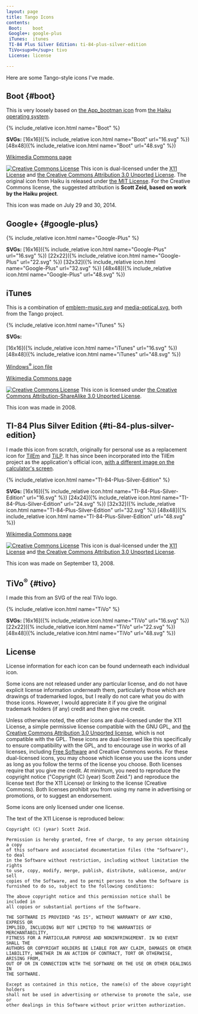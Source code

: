 ```yaml
---
layout: page
title: Tango Icons
contents:
 Boot:    boot
 Google+: google-plus
 iTunes:  itunes
 TI-84 Plus Silver Edition: ti-84-plus-silver-edition
 TiVo<sup>®</sup>: tivo
 License: license

---
```


Here are some Tango-style icons I've made.

## Boot {#boot}

This is very loosely based on
[the App\_bootman icon](https://uploads.s.zeid.me/tango-icons/Boot/App_bootman.svg)
from [the Haiku operating system](https://www.haiku-os.org/).

{% include_relative icon.html name="Boot" %}

**SVGs:**
[16x16]({% include_relative icon.html name="Boot" url="16.svg" %})
[48x48]({% include_relative icon.html name="Boot" url="48.svg" %})

[Wikimedia Commons page](https://commons.wikimedia.org/wiki/File:Boot_icon.svg)

[![Creative Commons License](https://i.creativecommons.org/l/by/3.0/80x15.png)](https://creativecommons.org/licenses/by/3.0/)
This icon is dual-licensed under the [X11 License](#license) and
[the Creative Commons Attribution 3.0 Unported License](https://creativecommons.org/licenses/by/3.0/).
The original icon from Haiku is released under [the MIT License](https://tldrlegal.com/license/mit-license).
For the Creative Commons license, the suggested attribution is
**Scott Zeid, based on work by the Haiku project**.

This icon was made on July 29 and 30, 2014.

## Google+ {#google-plus}

{% include_relative icon.html name="Google-Plus" %}

**SVGs:**
[16x16]({% include_relative icon.html name="Google-Plus" url="16.svg" %})
[22x22]({% include_relative icon.html name="Google-Plus" url="22.svg" %})
[32x32]({% include_relative icon.html name="Google-Plus" url="32.svg" %})
[48x48]({% include_relative icon.html name="Google-Plus" url="48.svg" %})

## iTunes

This is a combination of
[emblem-music.svg](https://uploads.s.zeid.me/tango-icons/iTunes/emblem-music.svg) and
[media-optical.svg](https://uploads.s.zeid.me/tango-icons/iTunes/media-optical.svg),
both from the Tango project.

{% include_relative icon.html name="iTunes" %}

**SVGs:**

[16x16]({% include_relative icon.html name="iTunes" url="16.svg" %})
[48x48]({% include_relative icon.html name="iTunes" url="48.svg" %})

[Windows<sup>®</sup> icon file](https://uploads.s.zeid.me/tango-icons/iTunes/iTunes.ico)

[Wikimedia Commons page](https://commons.wikimedia.org/wiki/File:ITunes.svg)

[![Creative Commons License](https://i.creativecommons.org/l/by-sa/3.0/80x15.png)](https://creativecommons.org/licenses/by-sa/3.0/)
This icon is licensed under
[the Creative Commons Attribution-ShareAlike 3.0 Unported License](https://creativecommons.org/licenses/by-sa/3.0/).

This icon was made in 2008.

## TI-84 Plus Silver Edition {#ti-84-plus-silver-edition}

I made this icon from scratch, originally for personal use as a replacement
icon for [TilEm](http://lpg.ticalc.org/prj_tilem/) and
[TiLP](http://lpg.ticalc.org/prj_tilp/).  It has since been incorporated into
the TilEm project as the application's official icon,
[with a different image on the calculator's screen](//uploads.srwz.us/tango-icons/TI-84-Plus-Silver-Edition/TilEm-48.png).

{% include_relative icon.html name="TI-84-Plus-Silver-Edition" %}

**SVGs:**
[16x16]({% include_relative icon.html name="TI-84-Plus-Silver-Edition" url="16.svg" %})
[24x24]({% include_relative icon.html name="TI-84-Plus-Silver-Edition" url="24.svg" %})
[32x32]({% include_relative icon.html name="TI-84-Plus-Silver-Edition" url="32.svg" %})
[48x48]({% include_relative icon.html name="TI-84-Plus-Silver-Edition" url="48.svg" %})

[Wikimedia Commons page](https://commons.wikimedia.org/wiki/File:Calculator-ti-84-plus-silver-edition.svg)

[![Creative Commons License](https://i.creativecommons.org/l/by/3.0/80x15.png)](https://creativecommons.org/licenses/by/3.0/)
This icon is dual-licensed under the [X11 License](#license) and
[the Creative Commons Attribution 3.0 Unported License](https://creativecommons.org/licenses/by/3.0/).

This icon was made on September 13, 2008.

## TiVo<sup>®</sup> {#tivo}

I made this from an SVG of the real TiVo logo.

{% include_relative icon.html name="TiVo" %}

**SVGs:**
[16x16]({% include_relative icon.html name="TiVo" url="16.svg" %})
[22x22]({% include_relative icon.html name="TiVo" url="22.svg" %})
[48x48]({% include_relative icon.html name="TiVo" url="48.svg" %})

## License

License information for each icon can be found underneath each individual icon.

Some icons are not released under any particular license, and do not have
explicit license information underneath them, particularly those which are
drawings of trademarked logos, but I really do not care what you do with
those icons. However, I would appreciate it if you give the original trademark
holders (if any) credit and then give me credit.

Unless otherwise noted, the other icons are dual-licensed under the X11 License,
a simple permissive license compatible with the GNU GPL, and
[the Creative Commons Attribution 3.0 Unported license](https://creativecommons.org/licenses/by/3.0/),
which is not compatible with the GPL. These icons are dual-licensed like this
specifically to ensure compatibility with the GPL, and to encourage use in works
of all licenses, including
[Free Software](https://www.gnu.org/philosophy/free-sw.html)
and Creative Commons works. For these dual-licensed icons, you may choose which
license you use the icons under as long as you follow the terms of the license
you choose. Both licenses require that you give me credit. At minimum, you need
to reproduce the copyright notice ("Copyright (C) (year) Scott Zeid.") and
reproduce the license text (for the X11 License) or linking to the license
(Creative Commons). Both licenses prohibit you from using my name in advertising
or promotions, or to suggest an endorsement.

Some icons are only licensed under one license.

The text of the X11 License is reproduced below:

    Copyright (C) (year) Scott Zeid.
    
    Permission is hereby granted, free of charge, to any person obtaining a copy
    of this software and associated documentation files (the "Software"), to deal
    in the Software without restriction, including without limitation the rights
    to use, copy, modify, merge, publish, distribute, sublicense, and/or sell
    copies of the Software, and to permit persons to whom the Software is
    furnished to do so, subject to the following conditions:
    
    The above copyright notice and this permission notice shall be included in
    all copies or substantial portions of the Software.
    
    THE SOFTWARE IS PROVIDED "AS IS", WITHOUT WARRANTY OF ANY KIND, EXPRESS OR
    IMPLIED, INCLUDING BUT NOT LIMITED TO THE WARRANTIES OF MERCHANTABILITY,
    FITNESS FOR A PARTICULAR PURPOSE AND NONINFRINGEMENT. IN NO EVENT SHALL THE
    AUTHORS OR COPYRIGHT HOLDERS BE LIABLE FOR ANY CLAIM, DAMAGES OR OTHER
    LIABILITY, WHETHER IN AN ACTION OF CONTRACT, TORT OR OTHERWISE, ARISING FROM,
    OUT OF OR IN CONNECTION WITH THE SOFTWARE OR THE USE OR OTHER DEALINGS IN
    THE SOFTWARE.
    
    Except as contained in this notice, the name(s) of the above copyright holders
    shall not be used in advertising or otherwise to promote the sale, use or
    other dealings in this Software without prior written authorization.
